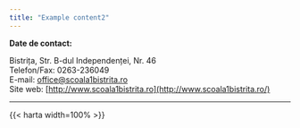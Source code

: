 ```yaml
---
title: "Example content2"
---
```


**Date de contact:**

Bistrița, Str. B-dul Independenței, Nr. 46\
Telefon/Fax: 0263-236049\
E-mail: [office@scoala1bistrita.ro](mailto:office@scoala1bistrita.ro)\
Site web: [http://www.scoala1bistrita.ro](http://www.scoala1bistrita.ro/)
___
{{< harta width=100% >}}
